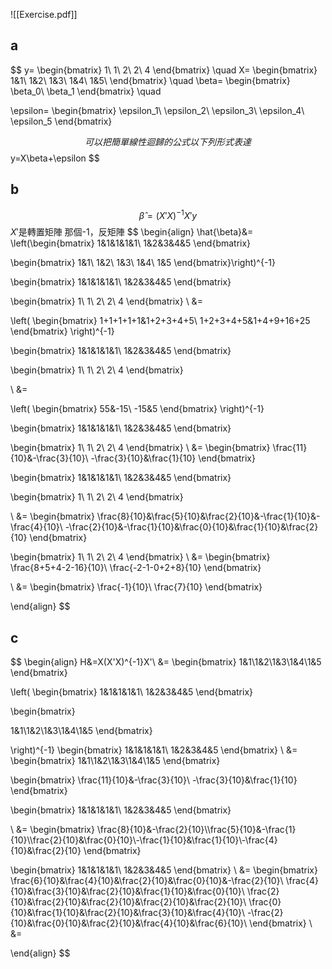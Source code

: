 ![[Exercise.pdf]]
## a
$$
y=
\begin{bmatrix}
1\\
1\\
2\\
2\\
4
\end{bmatrix}
\quad
X=
\begin{bmatrix}
1&1\\
1&2\\
1&3\\
1&4\\
1&5\\
\end{bmatrix}
\quad
\beta=
\begin{bmatrix}
\beta_0\\
\beta_1
\end{bmatrix}
\quad

\epsilon=
\begin{bmatrix}
\epsilon_1\\
\epsilon_2\\
\epsilon_3\\
\epsilon_4\\
\epsilon_5
\end{bmatrix}

$$
可以把簡單線性迴歸的公式以下列形式表達 $$
y=X\beta+\epsilon
$$
## b
$$
\hat{\beta}=(X'X)^{-1}X'y
$$
$X'$是轉置矩陣
那個-1，反矩陣
$$
\begin{align}
\hat{\beta}&=
\left(\begin{bmatrix}
1&1&1&1&1\\
1&2&3&4&5
\end{bmatrix}

\begin{bmatrix}
1&1\\
1&2\\
1&3\\
1&4\\
1&5
\end{bmatrix}\right)^{-1}

\begin{bmatrix}
1&1&1&1&1\\
1&2&3&4&5
\end{bmatrix}

\begin{bmatrix}
1\\
1\\
2\\
2\\
4
\end{bmatrix}
\\
&=

\left(
\begin{bmatrix}
1+1+1+1+1&1+2+3+4+5\\
1+2+3+4+5&1+4+9+16+25
\end{bmatrix}
\right)^{-1}

\begin{bmatrix}
1&1&1&1&1\\
1&2&3&4&5
\end{bmatrix}

\begin{bmatrix}
1\\
1\\
2\\
2\\
4
\end{bmatrix}

\\
&=

\left(
\begin{bmatrix}
55&-15\\
-15&5
\end{bmatrix}
\right)^{-1}

\begin{bmatrix}
1&1&1&1&1\\
1&2&3&4&5
\end{bmatrix}

\begin{bmatrix}
1\\
1\\
2\\
2\\
4
\end{bmatrix}
\\
&=
\begin{bmatrix}
\frac{11}{10}&-\frac{3}{10}\\
-\frac{3}{10}&\frac{1}{10}
\end{bmatrix}


\begin{bmatrix}
1&1&1&1&1\\
1&2&3&4&5
\end{bmatrix}

\begin{bmatrix}
1\\
1\\
2\\
2\\
4
\end{bmatrix}

\\
&=
\begin{bmatrix}
\frac{8}{10}&\frac{5}{10}&\frac{2}{10}&-\frac{1}{10}&-\frac{4}{10}\\
-\frac{2}{10}&-\frac{1}{10}&\frac{0}{10}&\frac{1}{10}&\frac{2}{10}
\end{bmatrix}

\begin{bmatrix}
1\\
1\\
2\\
2\\
4
\end{bmatrix}
\\
&=
\begin{bmatrix}
\frac{8+5+4-2-16}{10}\\
\frac{-2-1-0+2+8}{10}
\end{bmatrix}

\\
&=
\begin{bmatrix}
\frac{-1}{10}\\
\frac{7}{10}
\end{bmatrix}

\end{align}
$$
## c
$$
\begin{align}
H&=X(X'X)^{-1}X'\\
&=
\begin{bmatrix}
1&1\\1&2\\1&3\\1&4\\1&5
\end{bmatrix}

\left(
\begin{bmatrix}
1&1&1&1&1\\
1&2&3&4&5
\end{bmatrix}

\begin{bmatrix}

1&1\\1&2\\1&3\\1&4\\1&5
\end{bmatrix}

\right)^{-1}
\begin{bmatrix}
1&1&1&1&1\\
1&2&3&4&5
\end{bmatrix}
\\
&=
\begin{bmatrix}
1&1\\1&2\\1&3\\1&4\\1&5
\end{bmatrix}

\begin{bmatrix}
\frac{11}{10}&-\frac{3}{10}\\
-\frac{3}{10}&\frac{1}{10}
\end{bmatrix}

\begin{bmatrix}
1&1&1&1&1\\
1&2&3&4&5
\end{bmatrix}

\\
&=
\begin{bmatrix}
\frac{8}{10}&-\frac{2}{10}\\\frac{5}{10}&-\frac{1}{10}\\\frac{2}{10}&\frac{0}{10}\\-\frac{1}{10}&\frac{1}{10}\\-\frac{4}{10}&\frac{2}{10}
\end{bmatrix}

\begin{bmatrix}
1&1&1&1&1\\
1&2&3&4&5
\end{bmatrix}
\\
&=
\begin{bmatrix}
\frac{6}{10}&\frac{4}{10}&\frac{2}{10}&\frac{0}{10}&-\frac{2}{10}\\
\frac{4}{10}&\frac{3}{10}&\frac{2}{10}&\frac{1}{10}&\frac{0}{10}\\
\frac{2}{10}&\frac{2}{10}&\frac{2}{10}&\frac{2}{10}&\frac{2}{10}\\
\frac{0}{10}&\frac{1}{10}&\frac{2}{10}&\frac{3}{10}&\frac{4}{10}\\
-\frac{2}{10}&\frac{0}{10}&\frac{2}{10}&\frac{4}{10}&\frac{6}{10}\\
\end{bmatrix}
\\
&=


\end{align}
$$